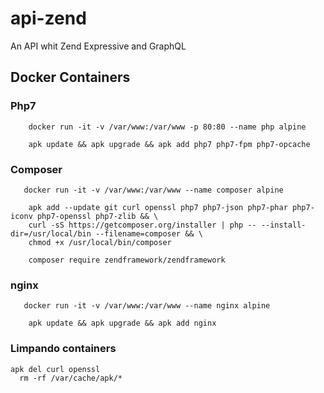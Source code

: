 # api-zend
An API whit Zend Expressive and GraphQL

## Docker Containers
### Php7
```
    docker run -it -v /var/www:/var/www -p 80:80 --name php alpine
```
```
    apk update && apk upgrade && apk add php7 php7-fpm php7-opcache
```
### Composer
 ```
    docker run -it -v /var/www:/var/www --name composer alpine
```
```
    apk add --update git curl openssl php7 php7-json php7-phar php7-iconv php7-openssl php7-zlib && \
    curl -sS https://getcomposer.org/installer | php -- --install-dir=/usr/local/bin --filename=composer && \
    chmod +x /usr/local/bin/composer
```
```
    composer require zendframework/zendframework
```
    
### nginx
 ```
    docker run -it -v /var/www:/var/www --name nginx alpine
```
```
    apk update && apk upgrade && apk add nginx
```
    
### Limpando containers
    apk del curl openssl
	  rm -rf /var/cache/apk/*
